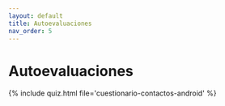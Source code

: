 ```yaml
---
layout: default
title: Autoevaluaciones
nav_order: 5
---
```


# Autoevaluaciones

{% include quiz.html file='cuestionario-contactos-android' %}